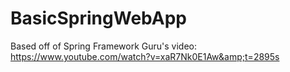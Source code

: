 # BasicSpringWebApp
Based off of Spring Framework Guru's video: https://www.youtube.com/watch?v=xaR7Nk0E1Aw&amp;t=2895s
